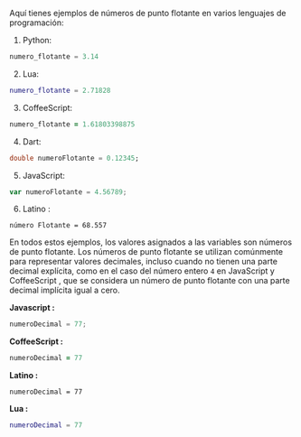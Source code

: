 Aquí tienes ejemplos de números de punto flotante en varios lenguajes de programación:

1. Python:
```python
numero_flotante = 3.14
```

2. Lua:
```lua
numero_flotante = 2.71828
```

3. CoffeeScript:
```coffeescript
numero_flotante = 1.61803398875
```

4. Dart:
```dart
double numeroFlotante = 0.12345;
```

5. JavaScript:
```javascript
var numeroFlotante = 4.56789;
```

6. Latino :
```plaintext
número Flotante = 68.557
```

En todos estos ejemplos, los valores asignados a las variables son números de punto flotante. Los números de punto flotante se utilizan comúnmente para representar valores decimales, incluso cuando no tienen una parte decimal explícita, como en el caso del número entero `4` en JavaScript y CoffeeScript , que se considera un número de punto flotante con una parte decimal implícita igual a cero.

**Javascript :**
```javascript
numeroDecimal = 77;
```

**CoffeeScript :**
```coffeescript
numeroDecimal = 77
```

**Latino :**
```plaintext
numeroDecimal = 77
```

**Lua :**
```lua
numeroDecimal = 77
```